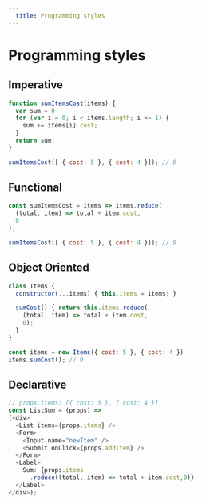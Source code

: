 ```yaml
---
  title: Programming styles
---
```


# Programming styles

## Imperative

```javascript
function sumItemsCost(items) {
  var sum = 0
  for (var i = 0; i < items.length; i += 1) {
    sum += items[i].cost;
  }
  return sum;
}

sumItemsCost([ { cost: 5 }, { cost: 4 }]); // 9
```

## Functional

```javascript
const sumItemsCost = items => items.reduce(
  (total, item) => total + item.cost,
  0
);

sumItemsCost([ { cost: 5 }, { cost: 4 }]); // 9
```

## Object Oriented

```javascript
class Items {
  constructor(...items) { this.items = items; }

  sumCost() { return this.items.reduce(
    (total, item) => total + item.cost,
    0);
  }
}

const items = new Items({ cost: 5 }, { cost: 4 })
items.sumCost(); // 9
```

## Declarative

```javascript
// props.items: [{ cost: 5 }, { cost: 4 }]
const ListSum = (props) =>
(<div>
  <List items={props.items} />
  <Form>
    <Input name="newItem" />
    <Submit onClick={props.addItem} />
  </Form>
  <Label>
    Sum: {props.items
      .reduce((total, item) => total + item.cost,0)}
  </Label>
</div>);
```
